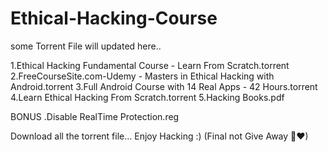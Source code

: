 # Ethical-Hacking-Course
some Torrent File 
will updated here.. 


1.Ethical Hacking Fundamental Course - Learn From Scratch.torrent
2.FreeCourseSite.com-Udemy - Masters in Ethical Hacking with Android.torrent
3.Full Android Course with 14 Real Apps - 42 Hours.torrent
4.Learn Ethical Hacking From Scratch.torrent
5.Hacking Books.pdf

BONUS 
.Disable RealTime Protection.reg

Download all the torrent file...
Enjoy Hacking :)
(Final not Give Away 🎈♥)

